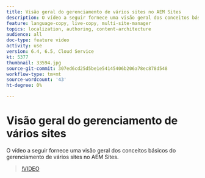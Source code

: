 ```yaml
---
title: Visão geral do gerenciamento de vários sites no AEM Sites
description: O vídeo a seguir fornece uma visão geral dos conceitos básicos do gerenciamento de vários sites no AEM Sites.
feature: language-copy, live-copy, multi-site-manager
topics: localization, authoring, content-architecture
audience: all
doc-type: feature video
activity: use
version: 6.4, 6.5, Cloud Service
kt: 5377
thumbnail: 33594.jpg
source-git-commit: 307ed6cd25d5be1e54145406b206a78ec878d548
workflow-type: tm+mt
source-wordcount: '43'
ht-degree: 0%

---
```



# Visão geral do gerenciamento de vários sites

O vídeo a seguir fornece uma visão geral dos conceitos básicos do gerenciamento de vários sites no AEM Sites.

>[!VIDEO](https://video.tv.adobe.com/v/33594?quality=12&learn=on)
